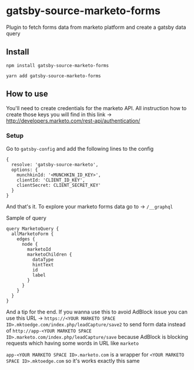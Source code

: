 # gatsby-source-marketo-forms

Plugin to fetch forms data from marketo platform and create a gatsby data query

## Install
  `npm install gatsby-source-marketo-forms`

  `yarn add gatsby-source-marketo-forms`


## How to use
  You'll need to create credentials for the marketo API. All instruction how to create those keys you will find in this link ->
  http://developers.marketo.com/rest-api/authentication/


### Setup
  Go to `gatsby-config` and add the following lines to the config
  ```
  {
    resolve: 'gatsby-source-marketo',
    options: {
      munchkinId: '<MUNCHKIN_ID_KEY>',
      clientId: 'CLIENT_ID_KEY',
      clientSecret: CLIENT_SECRET_KEY'
    }
  }
  ```

  And that's it. To explore your marketo forms data go to -> `/__graphql`

  Sample of query
  ```
  query MarketoQuery {
    allMarketoForm {
      edges {
        node {
          marketoId
          marketoChildren {
            dataType
            hintText
            id
            label
          }
        }
      }
    }
  }
  ```

 And a tip for the end. If you wanna use this to avoid AdBlock issue you can use this URL -> `https://<YOUR MARKETO SPACE ID>.mktoedge.com/index.php/leadCapture/save2`  to send form data instead of `http://app-<YOUR MARKETO SPACE ID>.marketo.com/index.php/leadCapture/save` because AdBlock is blocking requests which having some words in URL like `marketo`

 `app-<YOUR MARKETO SPACE ID>.marketo.com` is a wrapper for `<YOUR MARKETO SPACE ID>.mktoedge.com` so it's works exactly this same


